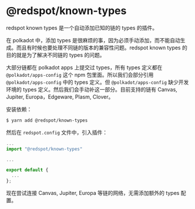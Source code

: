 # @redspot/known-types

redspot known types 是一个自动添加已知的链的 types 的插件。

在 polkadot 中，添加 types 是很麻烦的事，因为必须手动添加，而不能自动生成。而且有时候也要处理不同链的版本的兼容性问题。redspot known types 的目的就是为了解决不同链的 types 的问题。

大部分链都在 polkadot apps 上提交过 types，所有 types 定义都在 `@polkadot/apps-config` 这个 npm 包里面。所以我们会部分引用`@polkadot/apps-config` 中的 types 定义。但 `@polkadot/apps-config` 缺少开发环境的 types 定义。然后我们会手动补这一部分。目前支持的链有  Canvas, Jupiter, Europa，Edgeware, Plasm, Clover。

安装依赖：

```bash
$ yarn add @redspot/known-types
```

然后在 `redspot.config` 文件中，引入插件：

```javascript
...
import "@redspot/known-types"

...

export default {
  ...
};
```

现在尝试连接 Canvas, Jupiter, Europa 等链的网络，无需添加额外的 types 配置。